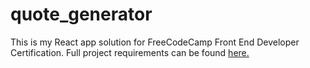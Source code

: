 # quote_generator

This is my React app solution for FreeCodeCamp Front End Developer Certification. Full project requirements can be found [here.](https://learn.freecodecamp.org/front-end-libraries/front-end-libraries-projects/build-a-random-quote-machine/) 
